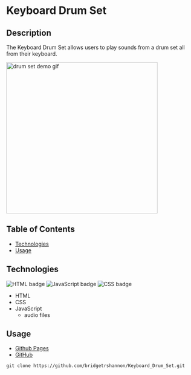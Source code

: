 # Keyboard Drum Set

## Description

The Keyboard Drum Set allows users to play sounds from a drum set all from their keyboard.

<!-- <img alt="drum set demo gif" float="left" src="./assets/demo.gif" height="400px"> -->

<img alt="drum set demo gif" float="left" src="./assets/drumsetDemo.gif" height="400px">

## Table of Contents

- [Technologies](#technologies)
- [Usage](#usage)

## Technologies

<img float="left" alt="HTML badge" src="https://img.shields.io/badge/HTML-53%25-orange">
<img float="left" alt="JavaScript badge" src="https://img.shields.io/badge/JavaScript-26%25-yellow">
<img float="left" alt="CSS badge" src="https://img.shields.io/badge/CSS-21%25-blueviolet">

- HTML
- CSS
- JavaScript
  - audio files

## Usage

- [Github Pages](https://bridgetrshannon.github.io/Keyboard_Drum_Set/)
- [GitHub](https://github.com/bridgetrshannon/Keyboard_Drum_Set)

```
git clone https://github.com/bridgetrshannon/Keyboard_Drum_Set.git
```
